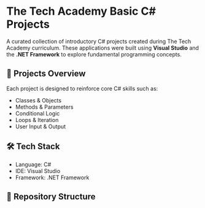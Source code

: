 # The Tech Academy Basic C# Projects

A curated collection of introductory C# projects created during The Tech Academy curriculum. These applications were built using **Visual Studio** and the **.NET Framework** to explore fundamental programming concepts.

## 🧠 Projects Overview

Each project is designed to reinforce core C# skills such as:
- Classes & Objects
- Methods & Parameters
- Conditional Logic
- Loops & Iteration
- User Input & Output

## 🛠 Tech Stack

- Language: C#  
- IDE: Visual Studio  
- Framework: .NET Framework  

## 📁 Repository Structure
